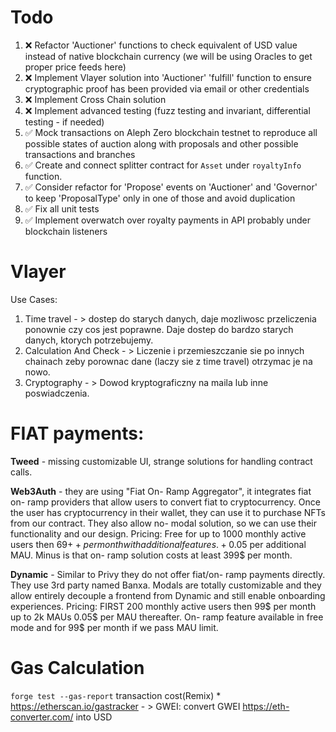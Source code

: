 # Todo

1. ❌ Refactor 'Auctioner' functions to check equivalent of USD value instead of native blockchain currency (we will be using Oracles to get proper price feeds here)
2. ❌ Implement Vlayer solution into 'Auctioner' 'fulfill' function to ensure cryptographic proof has been provided via email or other credentials
3. ❌ Implement Cross Chain solution
4. ❌ Implement advanced testing (fuzz testing and invariant, differential testing - if needed)
5. ✅ Mock transactions on Aleph Zero blockchain testnet to reproduce all possible states of auction along with proposals and other possible transactions and branches
6. ✅ Create and connect splitter contract for `Asset` under `royaltyInfo` function.
7. ✅ Consider refactor for 'Propose' events on 'Auctioner' and 'Governor' to keep 'ProposalType' only in one of those and avoid duplication
8. ✅ Fix all unit tests
9. ✅ Implement overwatch over royalty payments in API probably under blockchain listeners

# Vlayer

Use Cases:

1. Time travel - > dostep do starych danych, daje mozliwosc przeliczenia ponownie czy cos jest poprawne. Daje dostep do bardzo starych danych, ktorych potrzebujemy.
2. Calculation And Check - > Liczenie i przemieszczanie sie po innych chainach zeby porownac dane (laczy sie z time travel) otrzymac je na nowo.
3. Cryptography - > Dowod kryptograficzny na maila lub inne poswiadczenia.

# FIAT payments:

**Tweed** - missing customizable UI, strange solutions for handling contract calls.

**Web3Auth** - they are using "Fiat On- Ramp Aggregator", it integrates fiat on- ramp providers that allow users to convert fiat to cryptocurrency. Once the user has cryptocurrency in their wallet, they can use it to purchase NFTs from our contract. They also allow no- modal solution, so we can use their functionality and our design. Pricing: Free for up to 1000 monthly active users then 69$++ per month with additional features. +0.05$ per additional MAU. Minus is that on- ramp solution costs at least 399$ per month.

**Dynamic** - Similar to Privy they do not offer fiat/on- ramp payments directly. They use 3rd party named Banxa. Modals are totally customizable and they allow entirely decouple a frontend from Dynamic and still enable onboarding experiences. Pricing: FIRST 200 monthly active users then 99$ per month up to 2k MAUs 0.05$ per MAU thereafter. On- ramp feature available in free mode and for 99$ per month if we pass MAU limit.

# Gas Calculation

`forge test --gas-report`
transaction cost(Remix) \* https://etherscan.io/gastracker - > GWEI: convert GWEI https://eth-converter.com/ into USD
